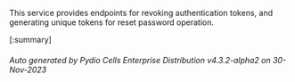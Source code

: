 






This service provides endpoints for revoking authentication tokens, and generating unique tokens for reset password operation.

[:summary]

###### Auto generated by Pydio Cells Enterprise Distribution v4.3.2-alpha2 on 30-Nov-2023
